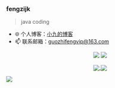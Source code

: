 ### fengzijk

> java coding  

- 🌐 个人博客：[小九的博客](https://fengzijk.com/)
- 📫 联系邮箱：guozhifengvip@163.com

<p align = "center">
  <img src = "https://github-readme-stats.vercel.app/api?username=fengzijk&count_private=true&show_icons=true&theme=tokyonight&line_height=40">
  <img src = "https://github-readme-stats.vercel.app/api/top-langs/?username=fengzijk&theme=tokyonight">
</p>

<p align = "center">
<a href="https://github.com/fengzijk/Nine-chat-frontend">
  <img align="center" src="https://github-readme-stats.vercel.app/api/pin/?username=fengzijk&repo=Nine-chat-frontend&theme=tokyonight" />
</a>
<a href="https://github.com/fengzijk/Nine-chat-backend">
  <img align="center" src="https://github-readme-stats.vercel.app/api/pin/?username=fengzijk&repo=Nine-chat-backend&theme=tokyonight" />
</a>
</p>

>>>>>>>>>>>>>>>>>>>>>>>> 
<img align="center" src="https://activity-graph.herokuapp.com/graph?username=fengzijk&theme=redical" />
